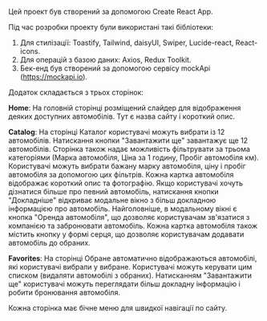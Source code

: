 Цей проект був створений за допомогою Create React App.

Під час розробки проекту були використані такі бібліотеки:

1. Для стилізації: Toastify, Tailwind, daisyUI, Swiper, Lucide-react,
   React-icons.
2. Для операцій з базою даних: Axios, Redux Toolkit.
3. Бек-енд був створений за допомогою сервісу mockApi (https://mockapi.io).

Додаток складається з трьох сторінок:

**Home**: На головній сторінці розміщений слайдер для відображення деяких
доступних автомобілів. Тут є назва сайту і короткий опис.

**Catalog**: На сторінці Каталог користувачі можуть вибрати із 12 автомобілів.
Натискання кнопки "Завантажити ще" завантажує ще 12 автомобілів. Сторінка також
надає можливість фільтрувати за трьома категоріями (Марка автомобіля, Ціна за 1
годину, Пробіг автомобіля км). Користувачі можуть вибрати бажану марку
автомобіля, ціну і пробіг автомобіля за допомогою цих фільтрів. Кожна картка
автомобіля відображає короткий опис та фотографію. Якщо користувачі хочуть
дізнатися більше про певний автомобіль, натискання кнопки "Докладніше" відкриває
модальне вікно з більш докладною інформацією про автомобіль. Найголовніше, в
модальному вікні є кнопка "Оренда автомобіля", що дозволяє користувачам
зв'язатися з компанією та забронювати автомобіль. Кожна картка автомобіля також
містить кнопку у формі серця, що дозволяє користувачам додавати автомобіль до
обраних.

**Favorites**: На сторінці Обране автоматично відображаються автомобілі, які
користувачі вибрали у вибране. Користувачі можуть керувати цим списком (видаляти
автомобілі з обраних). Натисканням "Завантажити ще" користувачі можуть
переглядати більш докладну інформацію і робити бронювання автомобіля.

Кожна сторінка має бічне меню для швидкої навігації по сайту.
